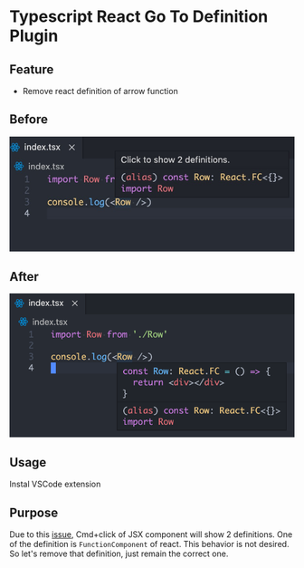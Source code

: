 Typescript React Go To Definition Plugin
===

## Feature

* Remove react definition of arrow function

## Before

![before](./document/before.jpg)

## After

![before](./document/after.png)

## Usage

Instal VSCode extension

## Purpose

Due to this [issue](https://github.com/microsoft/TypeScript/issues/37816), Cmd+click of JSX component will show 2 definitions. One of the definition is `FunctionComponent` of react. This behavior is not desired. So let's remove that definition, just remain the correct one.
